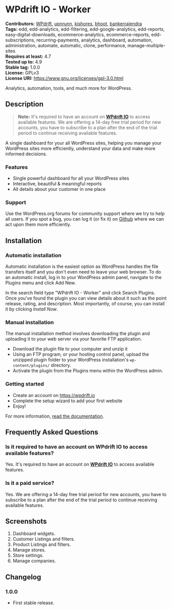 # WPdrift IO - Worker #
**Contributors:** [WPdrift](https://profiles.wordpress.org/WPdrift), [upnrunn](https://profiles.wordpress.org/upnrunn), [kishores](https://profiles.wordpress.org/kishores), [bhoot](https://profiles.wordpress.org/bhoot), [bankerrajendra](https://profiles.wordpress.org/bankerrajendra)  
**Tags:** edd, edd-analytics, edd-filtering, edd-google-analytics, edd-reports, easy-digital-downloads, ecommerce-analytics, ecommerce-reports, edd-subscriptions, recurring-payments, analytics, dashboard, automation, administration, automate, automatic, clone, performance, manage-multiple-sites  
**Requires at least:** 4.7  
**Tested up to:** 4.9  
**Stable tag:** 1.0.0  
**License:** GPLv3  
**License URI:** https://www.gnu.org/licenses/gpl-3.0.html  

Analytics, automation, tools, and much more for WordPress.

## Description ##

> **Note:** It's required to have an account on [**WPdrift IO**](https://wpdrift.io?ref=wporg) to access available features. We are offering a 14-day free trial period for new accounts, you have to subscribe to a plan after the end of the trial period to continue receiving available features.

A single dashboard for your all WordPress sites, helping you manage your WordPress sites more efficiently, understand your data and make more informed decisions.

### Features ###

* Single powerful dashboard for all your WordPress sites
* Interactive, beautiful & meaningful reports
* All details about your customer in one place

### Support ###

Use the WordPress.org forums for community support where we try to help all users. If you spot a bug, you can log it (or fix it) on [Github](https://github.com/wpdrift/WPdrift-IO) where we can act upon them more efficiently.

## Installation ##

### Automatic installation ###

Automatic installation is the easiest option as WordPress handles the file transfers itself and you don't even need to leave your web browser. To do an automatic install, log in to your WordPress admin panel, navigate to the Plugins menu and click Add New.

In the search field type "WPdrift IO - Worker" and click Search Plugins. Once you've found the plugin you can view details about it such as the point release, rating, and description. Most importantly, of course, you can install it by clicking _Install Now_.

### Manual installation ###

The manual installation method involves downloading the plugin and uploading it to your web server via your favorite FTP application.

* Download the plugin file to your computer and unzip it
* Using an FTP program, or your hosting control panel, upload the unzipped plugin folder to your WordPress installation's `wp-content/plugins/` directory.
* Activate the plugin from the Plugins menu within the WordPress admin.

### Getting started ###

* Create an account on https://wpdrift.io
* Complete the setup wizard to add your first website
* Enjoy!

For more information, [read the documentation](https://wpdrift.com/docs/article-categories/wpdrift-worker/).

## Frequently Asked Questions ##

### Is it required to have an account on WPdrift IO to access available features? ###
Yes. It's required to have an account on [**WPdrift IO**](https://wpdrift.io?ref=wporg) to access available features.

### Is it a paid service? ###
Yes. We are offering a 14-day free trial period for new accounts, you have to subscribe to a plan after the end of the trial period to continue receiving available features.

## Screenshots ##

1. Dashboard widgets.
2. Customer Listings and filters.
3. Product Listings and filters.
4. Manage stores.
5. Store settings.
6. Manage companies.

## Changelog ##

### 1.0.0 ###
* First stable release.
